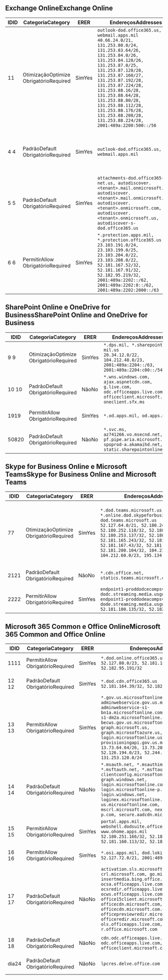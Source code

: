 <!--THIS FILE IS AUTOMATICALLY GENERATED. MANUAL CHANGES WILL BE OVERWRITTEN.-->
<!--Please contact the Office 365 Endpoints team with any questions.-->
<!--USGovDoD endpoints version 2020010200-->
<!--File generated 2020-01-02 11:00:09.4855-->

## <a name="exchange-online"></a><span data-ttu-id="f0300-101">Exchange Online</span><span class="sxs-lookup"><span data-stu-id="f0300-101">Exchange Online</span></span>

<span data-ttu-id="f0300-102">ID</span><span class="sxs-lookup"><span data-stu-id="f0300-102">ID</span></span> | <span data-ttu-id="f0300-103">Categoria</span><span class="sxs-lookup"><span data-stu-id="f0300-103">Category</span></span> | <span data-ttu-id="f0300-104">ER</span><span class="sxs-lookup"><span data-stu-id="f0300-104">ER</span></span> | <span data-ttu-id="f0300-105">Endereços</span><span class="sxs-lookup"><span data-stu-id="f0300-105">Addresses</span></span> | <span data-ttu-id="f0300-106">Portas</span><span class="sxs-lookup"><span data-stu-id="f0300-106">Ports</span></span>
-- | -------------------- | --- | ---------------------------------------------------------------------------------------------------------------------------------------------------------------------------------------------------------------------------------------------------------------------------------------------------------------------------------------------------------------------------------------------- | -------------------------------
<span data-ttu-id="f0300-107">1</span><span class="sxs-lookup"><span data-stu-id="f0300-107">1</span></span> | <span data-ttu-id="f0300-108">Otimização</span><span class="sxs-lookup"><span data-stu-id="f0300-108">Optimize</span></span><BR><span data-ttu-id="f0300-109">Obrigatório</span><span class="sxs-lookup"><span data-stu-id="f0300-109">Required</span></span> | <span data-ttu-id="f0300-110">Sim</span><span class="sxs-lookup"><span data-stu-id="f0300-110">Yes</span></span> | `outlook-dod.office365.us, webmail.apps.mil`<BR>`40.66.24.0/21, 131.253.80.0/24, 131.253.83.64/26, 131.253.84.0/26, 131.253.84.128/26, 131.253.87.0/25, 131.253.87.128/28, 131.253.87.160/27, 131.253.87.192/28, 131.253.87.224/28, 131.253.88.16/28, 131.253.88.64/28, 131.253.88.80/28, 131.253.88.112/28, 131.253.88.176/28, 131.253.88.208/28, 131.253.88.224/28, 2001:489a:2200:500::/56` | <span data-ttu-id="f0300-111">**TCP:** 443, 80</span><span class="sxs-lookup"><span data-stu-id="f0300-111">**TCP:** 443, 80</span></span>
<span data-ttu-id="f0300-112">4 </span><span class="sxs-lookup"><span data-stu-id="f0300-112">4</span></span> | <span data-ttu-id="f0300-113">Padrão</span><span class="sxs-lookup"><span data-stu-id="f0300-113">Default</span></span><BR><span data-ttu-id="f0300-114">Obrigatório</span><span class="sxs-lookup"><span data-stu-id="f0300-114">Required</span></span> | <span data-ttu-id="f0300-115">Sim</span><span class="sxs-lookup"><span data-stu-id="f0300-115">Yes</span></span> | `outlook-dod.office365.us, webmail.apps.mil` | <span data-ttu-id="f0300-116">**TCP:** 143, 25, 587, 993, 995</span><span class="sxs-lookup"><span data-stu-id="f0300-116">**TCP:** 143, 25, 587, 993, 995</span></span>
<span data-ttu-id="f0300-117">5 </span><span class="sxs-lookup"><span data-stu-id="f0300-117">5</span></span> | <span data-ttu-id="f0300-118">Padrão</span><span class="sxs-lookup"><span data-stu-id="f0300-118">Default</span></span><BR><span data-ttu-id="f0300-119">Obrigatório</span><span class="sxs-lookup"><span data-stu-id="f0300-119">Required</span></span> | <span data-ttu-id="f0300-120">Sim</span><span class="sxs-lookup"><span data-stu-id="f0300-120">Yes</span></span> | `attachments-dod.office365-net.us, autodiscover.<tenant>.mail.onmicrosoft.com, autodiscover.<tenant>.mail.onmicrosoft.us, autodiscover.<tenant>.onmicrosoft.com, autodiscover.<tenant>.onmicrosoft.us, autodiscover-s-dod.office365.us` | <span data-ttu-id="f0300-121">**TCP:** 443, 80</span><span class="sxs-lookup"><span data-stu-id="f0300-121">**TCP:** 443, 80</span></span>
<span data-ttu-id="f0300-122">6 </span><span class="sxs-lookup"><span data-stu-id="f0300-122">6</span></span> | <span data-ttu-id="f0300-123">Permitir</span><span class="sxs-lookup"><span data-stu-id="f0300-123">Allow</span></span><BR><span data-ttu-id="f0300-124">Obrigatório</span><span class="sxs-lookup"><span data-stu-id="f0300-124">Required</span></span> | <span data-ttu-id="f0300-125">Sim</span><span class="sxs-lookup"><span data-stu-id="f0300-125">Yes</span></span> | `*.protection.apps.mil, *.protection.office365.us`<BR>`23.103.191.0/24, 23.103.199.0/25, 23.103.204.0/22, 23.103.208.0/22, 52.181.167.52/32, 52.181.167.91/32, 52.182.95.219/32, 2001:489a:2202::/62, 2001:489a:2202:8::/62, 2001:489a:2202:2000::/63` | <span data-ttu-id="f0300-126">**TCP:** 25, 443</span><span class="sxs-lookup"><span data-stu-id="f0300-126">**TCP:** 25, 443</span></span>

## <a name="sharepoint-online-and-onedrive-for-business"></a><span data-ttu-id="f0300-127">SharePoint Online e OneDrive for Business</span><span class="sxs-lookup"><span data-stu-id="f0300-127">SharePoint Online and OneDrive for Business</span></span>

<span data-ttu-id="f0300-128">ID</span><span class="sxs-lookup"><span data-stu-id="f0300-128">ID</span></span> | <span data-ttu-id="f0300-129">Categoria</span><span class="sxs-lookup"><span data-stu-id="f0300-129">Category</span></span> | <span data-ttu-id="f0300-130">ER</span><span class="sxs-lookup"><span data-stu-id="f0300-130">ER</span></span> | <span data-ttu-id="f0300-131">Endereços</span><span class="sxs-lookup"><span data-stu-id="f0300-131">Addresses</span></span> | <span data-ttu-id="f0300-132">Portas</span><span class="sxs-lookup"><span data-stu-id="f0300-132">Ports</span></span>
-- | -------------------- | --- | -------------------------------------------------------------------------------------------------------------------------- | ----------------
<span data-ttu-id="f0300-133">9 </span><span class="sxs-lookup"><span data-stu-id="f0300-133">9</span></span> | <span data-ttu-id="f0300-134">Otimização</span><span class="sxs-lookup"><span data-stu-id="f0300-134">Optimize</span></span><BR><span data-ttu-id="f0300-135">Obrigatório</span><span class="sxs-lookup"><span data-stu-id="f0300-135">Required</span></span> | <span data-ttu-id="f0300-136">Sim</span><span class="sxs-lookup"><span data-stu-id="f0300-136">Yes</span></span> | `*.dps.mil, *.sharepoint-mil.us`<BR>`20.34.12.0/22, 104.212.48.0/23, 2001:489a:2204::/63, 2001:489a:2204:c00::/54` | <span data-ttu-id="f0300-137">**TCP:** 443, 80</span><span class="sxs-lookup"><span data-stu-id="f0300-137">**TCP:** 443, 80</span></span>
<span data-ttu-id="f0300-138">10 </span><span class="sxs-lookup"><span data-stu-id="f0300-138">10</span></span> | <span data-ttu-id="f0300-139">Padrão</span><span class="sxs-lookup"><span data-stu-id="f0300-139">Default</span></span><BR><span data-ttu-id="f0300-140">Obrigatório</span><span class="sxs-lookup"><span data-stu-id="f0300-140">Required</span></span> | <span data-ttu-id="f0300-141">Não</span><span class="sxs-lookup"><span data-stu-id="f0300-141">No</span></span> | `*.wns.windows.com, ajax.aspnetcdn.com, g.live.com, odc.officeapps.live.com, officeclient.microsoft.com, oneclient.sfx.ms` | <span data-ttu-id="f0300-142">**TCP:** 443, 80</span><span class="sxs-lookup"><span data-stu-id="f0300-142">**TCP:** 443, 80</span></span>
<span data-ttu-id="f0300-143">19</span><span class="sxs-lookup"><span data-stu-id="f0300-143">19</span></span> | <span data-ttu-id="f0300-144">Permitir</span><span class="sxs-lookup"><span data-stu-id="f0300-144">Allow</span></span><BR><span data-ttu-id="f0300-145">Obrigatório</span><span class="sxs-lookup"><span data-stu-id="f0300-145">Required</span></span> | <span data-ttu-id="f0300-146">Sim</span><span class="sxs-lookup"><span data-stu-id="f0300-146">Yes</span></span> | `*.od.apps.mil, od.apps.mil` | <span data-ttu-id="f0300-147">**TCP:** 443, 80</span><span class="sxs-lookup"><span data-stu-id="f0300-147">**TCP:** 443, 80</span></span>
<span data-ttu-id="f0300-148">508</span><span class="sxs-lookup"><span data-stu-id="f0300-148">20</span></span> | <span data-ttu-id="f0300-149">Padrão</span><span class="sxs-lookup"><span data-stu-id="f0300-149">Default</span></span><BR><span data-ttu-id="f0300-150">Obrigatório</span><span class="sxs-lookup"><span data-stu-id="f0300-150">Required</span></span> | <span data-ttu-id="f0300-151">Não</span><span class="sxs-lookup"><span data-stu-id="f0300-151">No</span></span> | `*.svc.ms, az741266.vo.msecnd.net, pf.pipe.aria.microsoft.com, spoprod-a.akamaihd.net, static.sharepointonline.com` | <span data-ttu-id="f0300-152">**TCP:** 443, 80</span><span class="sxs-lookup"><span data-stu-id="f0300-152">**TCP:** 443, 80</span></span>

## <a name="skype-for-business-online-and-microsoft-teams"></a><span data-ttu-id="f0300-153">Skype for Business Online e Microsoft Teams</span><span class="sxs-lookup"><span data-stu-id="f0300-153">Skype for Business Online and Microsoft Teams</span></span>

<span data-ttu-id="f0300-154">ID</span><span class="sxs-lookup"><span data-stu-id="f0300-154">ID</span></span> | <span data-ttu-id="f0300-155">Categoria</span><span class="sxs-lookup"><span data-stu-id="f0300-155">Category</span></span> | <span data-ttu-id="f0300-156">ER</span><span class="sxs-lookup"><span data-stu-id="f0300-156">ER</span></span> | <span data-ttu-id="f0300-157">Endereços</span><span class="sxs-lookup"><span data-stu-id="f0300-157">Addresses</span></span> | <span data-ttu-id="f0300-158">Portas</span><span class="sxs-lookup"><span data-stu-id="f0300-158">Ports</span></span>
-- | -------------------- | --- | -------------------------------------------------------------------------------------------------------------------------------------------------------------------------------------------------------------------------------------------------------------------------------------------------------------------------------------------------------- | -----------------------------------------------
<span data-ttu-id="f0300-159">7</span><span class="sxs-lookup"><span data-stu-id="f0300-159">7</span></span> | <span data-ttu-id="f0300-160">Otimização</span><span class="sxs-lookup"><span data-stu-id="f0300-160">Optimize</span></span><BR><span data-ttu-id="f0300-161">Obrigatório</span><span class="sxs-lookup"><span data-stu-id="f0300-161">Required</span></span> | <span data-ttu-id="f0300-162">Sim</span><span class="sxs-lookup"><span data-stu-id="f0300-162">Yes</span></span> | `*.dod.teams.microsoft.us, *.online.dod.skypeforbusiness.us, dod.teams.microsoft.us`<BR>`52.127.64.0/21, 52.180.249.148/32, 52.180.252.118/32, 52.180.252.187/32, 52.180.253.137/32, 52.180.253.154/32, 52.181.165.243/32, 52.181.166.119/32, 52.181.167.43/32, 52.181.167.64/32, 52.181.200.104/32, 104.212.32.0/22, 104.212.60.0/23, 195.134.240.0/22` | <span data-ttu-id="f0300-163">**TCP:** 443</span><span class="sxs-lookup"><span data-stu-id="f0300-163">**TCP:** 443</span></span><BR><span data-ttu-id="f0300-164">**UDP:** 3478, 3479, 3480, 3481</span><span class="sxs-lookup"><span data-stu-id="f0300-164">**UDP:** 3478, 3479, 3480, 3481</span></span>
<span data-ttu-id="f0300-165">21</span><span class="sxs-lookup"><span data-stu-id="f0300-165">21</span></span> | <span data-ttu-id="f0300-166">Padrão</span><span class="sxs-lookup"><span data-stu-id="f0300-166">Default</span></span><BR><span data-ttu-id="f0300-167">Obrigatório</span><span class="sxs-lookup"><span data-stu-id="f0300-167">Required</span></span> | <span data-ttu-id="f0300-168">Não</span><span class="sxs-lookup"><span data-stu-id="f0300-168">No</span></span> | `*.cdn.office.net, statics.teams.microsoft.com` | <span data-ttu-id="f0300-169">**TCP:** 443</span><span class="sxs-lookup"><span data-stu-id="f0300-169">**TCP:** 443</span></span>
<span data-ttu-id="f0300-170">22</span><span class="sxs-lookup"><span data-stu-id="f0300-170">22</span></span> | <span data-ttu-id="f0300-171">Permitir</span><span class="sxs-lookup"><span data-stu-id="f0300-171">Allow</span></span><BR><span data-ttu-id="f0300-172">Obrigatório</span><span class="sxs-lookup"><span data-stu-id="f0300-172">Required</span></span> | <span data-ttu-id="f0300-173">Sim</span><span class="sxs-lookup"><span data-stu-id="f0300-173">Yes</span></span> | `endpoint1-proddodcecompsvc-dodc.streaming.media.usgovcloudapi.net, endpoint1-proddodeacompsvc-dode.streaming.media.usgovcloudapi.net`<BR>`52.181.180.135/32, 52.182.53.6/32` | <span data-ttu-id="f0300-174">**TCP:** 443</span><span class="sxs-lookup"><span data-stu-id="f0300-174">**TCP:** 443</span></span>

## <a name="microsoft-365-common-and-office-online"></a><span data-ttu-id="f0300-175">Microsoft 365 Common e Office Online</span><span class="sxs-lookup"><span data-stu-id="f0300-175">Microsoft 365 Common and Office Online</span></span>

<span data-ttu-id="f0300-176">ID</span><span class="sxs-lookup"><span data-stu-id="f0300-176">ID</span></span> | <span data-ttu-id="f0300-177">Categoria</span><span class="sxs-lookup"><span data-stu-id="f0300-177">Category</span></span> | <span data-ttu-id="f0300-178">ER</span><span class="sxs-lookup"><span data-stu-id="f0300-178">ER</span></span> | <span data-ttu-id="f0300-179">Endereços</span><span class="sxs-lookup"><span data-stu-id="f0300-179">Addresses</span></span> | <span data-ttu-id="f0300-180">Portas</span><span class="sxs-lookup"><span data-stu-id="f0300-180">Ports</span></span>
-- | ------------------- | --- | ------------------------------------------------------------------------------------------------------------------------------------------------------------------------------------------------------------------------------------------------------------------------------------------------------------------------------------------------------------------------------------------------------------------------- | ----------------
<span data-ttu-id="f0300-181">11</span><span class="sxs-lookup"><span data-stu-id="f0300-181">11</span></span> | <span data-ttu-id="f0300-182">Permitir</span><span class="sxs-lookup"><span data-stu-id="f0300-182">Allow</span></span><BR><span data-ttu-id="f0300-183">Obrigatório</span><span class="sxs-lookup"><span data-stu-id="f0300-183">Required</span></span> | <span data-ttu-id="f0300-184">Sim</span><span class="sxs-lookup"><span data-stu-id="f0300-184">Yes</span></span> | `*.dod.online.office365.us`<BR>`52.127.80.0/23, 52.181.164.39/32, 52.182.95.191/32` | <span data-ttu-id="f0300-185">**TCP:** 443</span><span class="sxs-lookup"><span data-stu-id="f0300-185">**TCP:** 443</span></span>
<span data-ttu-id="f0300-186">12 </span><span class="sxs-lookup"><span data-stu-id="f0300-186">12</span></span> | <span data-ttu-id="f0300-187">Padrão</span><span class="sxs-lookup"><span data-stu-id="f0300-187">Default</span></span><BR><span data-ttu-id="f0300-188">Obrigatório</span><span class="sxs-lookup"><span data-stu-id="f0300-188">Required</span></span> | <span data-ttu-id="f0300-189">Sim</span><span class="sxs-lookup"><span data-stu-id="f0300-189">Yes</span></span> | `*.dod.cdn.office365.us`<BR>`52.181.164.39/32, 52.182.95.191/32` | <span data-ttu-id="f0300-190">**TCP:** 443</span><span class="sxs-lookup"><span data-stu-id="f0300-190">**TCP:** 443</span></span>
<span data-ttu-id="f0300-191">13 </span><span class="sxs-lookup"><span data-stu-id="f0300-191">13</span></span> | <span data-ttu-id="f0300-192">Permitir</span><span class="sxs-lookup"><span data-stu-id="f0300-192">Allow</span></span><BR><span data-ttu-id="f0300-193">Obrigatório</span><span class="sxs-lookup"><span data-stu-id="f0300-193">Required</span></span> | <span data-ttu-id="f0300-194">Sim</span><span class="sxs-lookup"><span data-stu-id="f0300-194">Yes</span></span> | `*.gov.us.microsoftonline.com, adminwebservice.gov.us.microsoftonline.com, adminwebservice-s1-bn1a.microsoftonline.com, adminwebservice-s1-dm2a.microsoftonline.com, becws.gov.us.microsoftonline.com, dod-graph.microsoft.us, graph.microsoftazure.us, login.microsoftonline.us, provisioningapi.gov.us.microsoftonline.com`<BR>`13.73.64.64/26, 13.73.208.128/25, 52.126.194.0/23, 52.244.120.128/25, 131.253.120.0/24` | <span data-ttu-id="f0300-195">**TCP:** 443</span><span class="sxs-lookup"><span data-stu-id="f0300-195">**TCP:** 443</span></span>
<span data-ttu-id="f0300-196">14 </span><span class="sxs-lookup"><span data-stu-id="f0300-196">14</span></span> | <span data-ttu-id="f0300-197">Padrão</span><span class="sxs-lookup"><span data-stu-id="f0300-197">Default</span></span><BR><span data-ttu-id="f0300-198">Obrigatório</span><span class="sxs-lookup"><span data-stu-id="f0300-198">Required</span></span> | <span data-ttu-id="f0300-199">Não</span><span class="sxs-lookup"><span data-stu-id="f0300-199">No</span></span> | `*.msauth.net, *.msauthimages.us, *.msftauth.net, *.msftauthimages.us, clientconfig.microsoftonline-p.net, graph.windows.net, login.microsoftonline.com, login.microsoftonline-p.com, login.windows.net, loginex.microsoftonline.com, login-us.microsoftonline.com, mscrl.microsoft.com, nexus.microsoftonline-p.com, secure.aadcdn.microsoftonline-p.com` | <span data-ttu-id="f0300-200">**TCP:** 443</span><span class="sxs-lookup"><span data-stu-id="f0300-200">**TCP:** 443</span></span>
<span data-ttu-id="f0300-201">15 </span><span class="sxs-lookup"><span data-stu-id="f0300-201">15</span></span> | <span data-ttu-id="f0300-202">Permitir</span><span class="sxs-lookup"><span data-stu-id="f0300-202">Allow</span></span><BR><span data-ttu-id="f0300-203">Obrigatório</span><span class="sxs-lookup"><span data-stu-id="f0300-203">Required</span></span> | <span data-ttu-id="f0300-204">Sim</span><span class="sxs-lookup"><span data-stu-id="f0300-204">Yes</span></span> | `portal.apps.mil, webshell.dodsuite.office365.us, www.ohome.apps.mil`<BR>`52.180.251.166/32, 52.181.160.19/32, 52.181.160.113/32, 52.182.92.132/32` | <span data-ttu-id="f0300-205">**TCP:** 443</span><span class="sxs-lookup"><span data-stu-id="f0300-205">**TCP:** 443</span></span>
<span data-ttu-id="f0300-206">16 </span><span class="sxs-lookup"><span data-stu-id="f0300-206">16</span></span> | <span data-ttu-id="f0300-207">Permitir</span><span class="sxs-lookup"><span data-stu-id="f0300-207">Allow</span></span><BR><span data-ttu-id="f0300-208">Obrigatório</span><span class="sxs-lookup"><span data-stu-id="f0300-208">Required</span></span> | <span data-ttu-id="f0300-209">Sim</span><span class="sxs-lookup"><span data-stu-id="f0300-209">Yes</span></span> | `*.osi.apps.mil, dod.loki.office365.us`<BR>`52.127.72.0/21, 2001:489a:2206::/48` | <span data-ttu-id="f0300-210">**TCP:** 443</span><span class="sxs-lookup"><span data-stu-id="f0300-210">**TCP:** 443</span></span>
<span data-ttu-id="f0300-211">17 </span><span class="sxs-lookup"><span data-stu-id="f0300-211">17</span></span> | <span data-ttu-id="f0300-212">Padrão</span><span class="sxs-lookup"><span data-stu-id="f0300-212">Default</span></span><BR><span data-ttu-id="f0300-213">Obrigatório</span><span class="sxs-lookup"><span data-stu-id="f0300-213">Required</span></span> | <span data-ttu-id="f0300-214">Não</span><span class="sxs-lookup"><span data-stu-id="f0300-214">No</span></span> | `activation.sls.microsoft.com, crl.microsoft.com, go.microsoft.com, insertmedia.bing.office.net, ocsa.officeapps.live.com, ocsredir.officeapps.live.com, ocws.officeapps.live.com, office15client.microsoft.com, officecdn.microsoft.com, officecdn.microsoft.com.edgesuite.net, officepreviewredir.microsoft.com, officeredir.microsoft.com, ols.officeapps.live.com, r.office.microsoft.com` | <span data-ttu-id="f0300-215">**TCP:** 443, 80</span><span class="sxs-lookup"><span data-stu-id="f0300-215">**TCP:** 443, 80</span></span>
<span data-ttu-id="f0300-216">18 </span><span class="sxs-lookup"><span data-stu-id="f0300-216">18</span></span> | <span data-ttu-id="f0300-217">Padrão</span><span class="sxs-lookup"><span data-stu-id="f0300-217">Default</span></span><BR><span data-ttu-id="f0300-218">Obrigatório</span><span class="sxs-lookup"><span data-stu-id="f0300-218">Required</span></span> | <span data-ttu-id="f0300-219">Não</span><span class="sxs-lookup"><span data-stu-id="f0300-219">No</span></span> | `cdn.odc.officeapps.live.com, odc.officeapps.live.com, officeclient.microsoft.com` | <span data-ttu-id="f0300-220">**TCP:** 443, 80</span><span class="sxs-lookup"><span data-stu-id="f0300-220">**TCP:** 443, 80</span></span>
<span data-ttu-id="f0300-221">dia</span><span class="sxs-lookup"><span data-stu-id="f0300-221">24</span></span> | <span data-ttu-id="f0300-222">Padrão</span><span class="sxs-lookup"><span data-stu-id="f0300-222">Default</span></span><BR><span data-ttu-id="f0300-223">Obrigatório</span><span class="sxs-lookup"><span data-stu-id="f0300-223">Required</span></span> | <span data-ttu-id="f0300-224">Não</span><span class="sxs-lookup"><span data-stu-id="f0300-224">No</span></span> | `lpcres.delve.office.com` | <span data-ttu-id="f0300-225">**TCP:** 443</span><span class="sxs-lookup"><span data-stu-id="f0300-225">**TCP:** 443</span></span>
